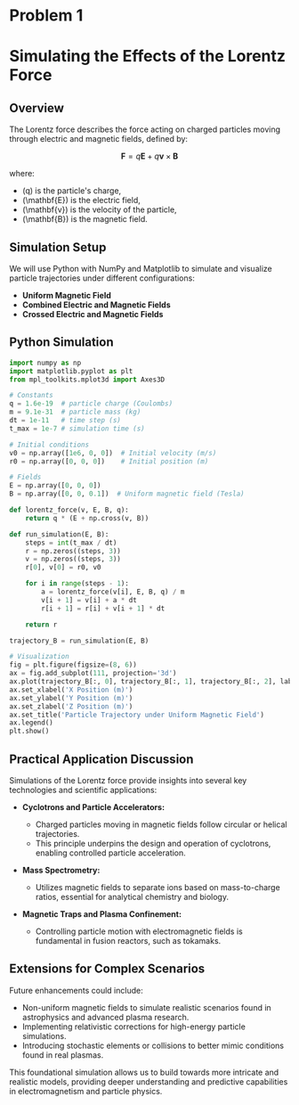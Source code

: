 # Problem 1
# Simulating the Effects of the Lorentz Force

## Overview

The Lorentz force describes the force acting on charged particles moving through electric and magnetic fields, defined by:

$$
\mathbf{F} = q\mathbf{E} + q\mathbf{v} \times \mathbf{B}
$$

where:
- \(q\) is the particle's charge,
- \(\mathbf{E}\) is the electric field,
- \(\mathbf{v}\) is the velocity of the particle,
- \(\mathbf{B}\) is the magnetic field.

## Simulation Setup

We will use Python with NumPy and Matplotlib to simulate and visualize particle trajectories under different configurations:

- **Uniform Magnetic Field**
- **Combined Electric and Magnetic Fields**
- **Crossed Electric and Magnetic Fields**

## Python Simulation

```python
import numpy as np
import matplotlib.pyplot as plt
from mpl_toolkits.mplot3d import Axes3D

# Constants
q = 1.6e-19  # particle charge (Coulombs)
m = 9.1e-31  # particle mass (kg)
dt = 1e-11   # time step (s)
t_max = 1e-7 # simulation time (s)

# Initial conditions
v0 = np.array([1e6, 0, 0])  # Initial velocity (m/s)
r0 = np.array([0, 0, 0])    # Initial position (m)

# Fields
E = np.array([0, 0, 0])
B = np.array([0, 0, 0.1])  # Uniform magnetic field (Tesla)

def lorentz_force(v, E, B, q):
    return q * (E + np.cross(v, B))

def run_simulation(E, B):
    steps = int(t_max / dt)
    r = np.zeros((steps, 3))
    v = np.zeros((steps, 3))
    r[0], v[0] = r0, v0

    for i in range(steps - 1):
        a = lorentz_force(v[i], E, B, q) / m
        v[i + 1] = v[i] + a * dt
        r[i + 1] = r[i] + v[i + 1] * dt

    return r

trajectory_B = run_simulation(E, B)

# Visualization
fig = plt.figure(figsize=(8, 6))
ax = fig.add_subplot(111, projection='3d')
ax.plot(trajectory_B[:, 0], trajectory_B[:, 1], trajectory_B[:, 2], label='Uniform B-field')
ax.set_xlabel('X Position (m)')
ax.set_ylabel('Y Position (m)')
ax.set_zlabel('Z Position (m)')
ax.set_title('Particle Trajectory under Uniform Magnetic Field')
ax.legend()
plt.show()
```

## Practical Application Discussion

Simulations of the Lorentz force provide insights into several key technologies and scientific applications:

- **Cyclotrons and Particle Accelerators:**
  - Charged particles moving in magnetic fields follow circular or helical trajectories.
  - This principle underpins the design and operation of cyclotrons, enabling controlled particle acceleration.

- **Mass Spectrometry:**
  - Utilizes magnetic fields to separate ions based on mass-to-charge ratios, essential for analytical chemistry and biology.

- **Magnetic Traps and Plasma Confinement:**
  - Controlling particle motion with electromagnetic fields is fundamental in fusion reactors, such as tokamaks.

## Extensions for Complex Scenarios

Future enhancements could include:

- Non-uniform magnetic fields to simulate realistic scenarios found in astrophysics and advanced plasma research.
- Implementing relativistic corrections for high-energy particle simulations.
- Introducing stochastic elements or collisions to better mimic conditions found in real plasmas.

This foundational simulation allows us to build towards more intricate and realistic models, providing deeper understanding and predictive capabilities in electromagnetism and particle physics.


